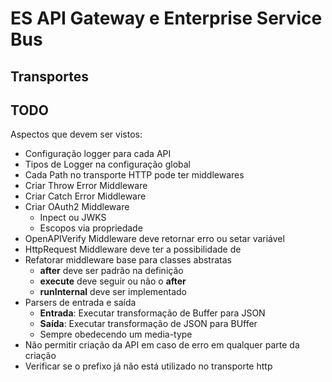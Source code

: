 # ES API Gateway e Enterprise Service Bus

## Transportes

## TODO

Aspectos que devem ser vistos:

- Configuração logger para cada API
- Tipos de Logger na configuração global
- Cada Path no transporte HTTP pode ter middlewares
- Criar Throw Error Middleware
- Criar Catch Error Middleware
- Criar OAuth2 Middleware
  - Inpect ou JWKS
  - Escopos via propriedade
- OpenAPIVerify Middleware deve retornar erro ou setar variável
- HttpRequest Middleware deve ter a possibilidade de 
- Refatorar middleware base para classes abstratas
  - **after** deve ser padrão na definição
  - **execute** deve seguir ou não o **after**
  - **runInternal** deve ser implementado
- Parsers de entrada e saída
  - **Entrada**: Executar transformação de Buffer para JSON
  - **Saída**: Executar transformação de JSON para BUffer
  - Sempre obedecendo um media-type
- Não permitir criação da API em caso de erro em qualquer parte da criação
- Verificar se o prefixo já não está utilizado no transporte http
